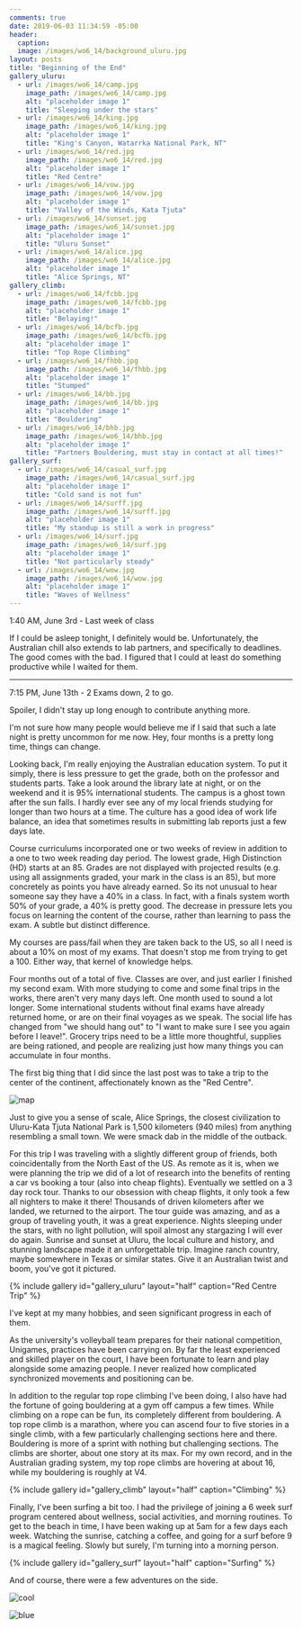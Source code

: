 ```yaml
---
comments: true
date: 2019-06-03 11:34:59 -05:00
header: 
  caption: 
  image: /images/wo6_14/background_uluru.jpg
layout: posts
title: "Beginning of the End"
gallery_uluru:
  - url: /images/wo6_14/camp.jpg
    image_path: /images/wo6_14/camp.jpg
    alt: "placeholder image 1"
    title: "Sleeping under the stars"
  - url: /images/wo6_14/king.jpg
    image_path: /images/wo6_14/king.jpg
    alt: "placeholder image 1"
    title: "King's Canyon, Watarrka National Park, NT"
  - url: /images/wo6_14/red.jpg
    image_path: /images/wo6_14/red.jpg
    alt: "placeholder image 1"
    title: "Red Centre"
  - url: /images/wo6_14/vow.jpg
    image_path: /images/wo6_14/vow.jpg
    alt: "placeholder image 1"
    title: "Valley of the Winds, Kata Tjuta"
  - url: /images/wo6_14/sunset.jpg
    image_path: /images/wo6_14/sunset.jpg
    alt: "placeholder image 1"
    title: "Uluru Sunset"
  - url: /images/wo6_14/alice.jpg
    image_path: /images/wo6_14/alice.jpg
    alt: "placeholder image 1"
    title: "Alice Springs, NT"
gallery_climb:
  - url: /images/wo6_14/fcbb.jpg
    image_path: /images/wo6_14/fcbb.jpg
    alt: "placeholder image 1"
    title: "Belaying!"
  - url: /images/wo6_14/bcfb.jpg
    image_path: /images/wo6_14/bcfb.jpg
    alt: "placeholder image 1"
    title: "Top Rope Climbing"
  - url: /images/wo6_14/fhbb.jpg
    image_path: /images/wo6_14/fhbb.jpg
    alt: "placeholder image 1"
    title: "Stumped"
  - url: /images/wo6_14/bb.jpg
    image_path: /images/wo6_14/bb.jpg
    alt: "placeholder image 1"
    title: "Bouldering"
  - url: /images/wo6_14/bhb.jpg
    image_path: /images/wo6_14/bhb.jpg
    alt: "placeholder image 1"
    title: "Partners Bouldering, must stay in contact at all times!"
gallery_surf:
  - url: /images/wo6_14/casual_surf.jpg
    image_path: /images/wo6_14/casual_surf.jpg
    alt: "placeholder image 1"
    title: "Cold sand is not fun"
  - url: /images/wo6_14/surff.jpg
    image_path: /images/wo6_14/surff.jpg
    alt: "placeholder image 1"
    title: "My standup is still a work in progress"
  - url: /images/wo6_14/surf.jpg
    image_path: /images/wo6_14/surf.jpg
    alt: "placeholder image 1"
    title: "Not particularly steady"
  - url: /images/wo6_14/wow.jpg
    image_path: /images/wo6_14/wow.jpg
    alt: "placeholder image 1"
    title: "Waves of Wellness"
---
```


1:40 AM, June 3rd - Last week of class

If I could be asleep tonight, I definitely would be. Unfortunately, the Australian chill also extends to lab partners, and specifically to deadlines. The good comes with the bad. I figured that I could at least do something productive while I waited for them.

---

7:15 PM, June 13th - 2 Exams down, 2 to go.

Spoiler, I didn't stay up long enough to contribute anything more. 

I'm not sure how many people would believe me if I said that such a late night is pretty uncommon for me now. Hey, four months is a pretty long time, things can change. 

Looking back, I'm really enjoying the Australian education system. To put it simply, there is less pressure to get the grade, both on the professor and students parts. Take a look around the library late at night, or on the weekend and it is 95% international students. The campus is a ghost town after the sun falls. I hardly ever see any of my local friends studying for longer than two hours at a time. The culture has a good idea of work life balance, an idea that sometimes results in submitting lab reports just a few days late. 

Course curriculums incorporated one or two weeks of review in addition to a one to two week reading day period. The lowest grade, High Distinction (HD) starts at an 85. Grades are not displayed with projected results (e.g. using all assignments graded, your mark in the class is an 85), but more concretely as points you have already earned. So its not unusual to hear someone say they have a 40% in a class. In fact, with a finals system worth 50% of your grade, a 40% is pretty good. The decrease in pressure lets you focus on learning the content of the course, rather than learning to pass the exam. A subtle but distinct difference. 

My courses are pass/fail when they are taken back to the US, so all I need is about a 10% on most of my exams. That doesn't stop me from trying to get a 100. Either way, that kernel of knowledge helps. 

Four months out of a total of five. Classes are over, and just earlier I finished my second exam. With more studying to come and some final trips in the works, there aren't very many days left. One month used to sound a lot longer. Some international students without final exams have already returned home, or are on their final voyages as we speak. The social life has changed from "we should hang out" to "I want to make sure I see you again before I leave!". Grocery trips need to be a little more thoughtful, supplies are being rationed, and people are realizing just how many things you can accumulate in four months. 

The first big thing that I did since the last post was to take a trip to the center of the continent, affectionately known as the "Red Centre". 

![map](/images/wo6_14/map.jpg)

Just to give you a sense of scale, Alice Springs, the closest civilization to Uluru-Kata Tjuta National Park is 1,500 kilometers (940 miles) from anything resembling a small town. We were smack dab in the middle of the outback.

For this trip I was traveling with a slightly different group of friends, both coincidentally from the North East of the US. As remote as it is, when we were planning the trip we did   of a lot of research into the benefits of renting a car vs booking a tour (also into cheap flights). Eventually we settled on a 3 day rock tour. Thanks to our obsession with cheap flights, it only took a few all nighters to make it there! Thousands of driven kilometers after we landed, we returned to the airport. The tour guide was amazing, and as a group of traveling youth, it was a great experience. Nights sleeping under the stars, with no light pollution, will spoil almost any stargazing I will ever do again. Sunrise and sunset at Uluru, the local culture and history, and stunning landscape made it an unforgettable trip. Imagine ranch country, maybe somewhere in Texas or similar states. Give it an Australian twist and boom, you've got it pictured. 

{% include gallery id="gallery_uluru" layout="half" caption="Red Centre Trip" %}

I've kept at my many hobbies, and seen significant progress in each of them.

As the university's volleyball team prepares for their national competition, Unigames, practices have been carrying on. By far the least experienced and skilled player on the court, I have been fortunate to learn and play alongside some amazing people. I never realized how complicated synchronized movements and positioning can be.

In addition to the regular top rope climbing I've been doing, I also have had the fortune of going bouldering at a gym off campus a few times. While climbing on a rope can be fun, its completely different from bouldering. A top rope climb is a marathon, where you can ascend four to five stories in a single climb, with a few particularly challenging sections here and there. Bouldering is more of a sprint with nothing but challenging sections. The climbs are shorter, about one story at its max. For my own record, and in the Australian grading system, my top rope climbs are hovering at about 16, while my bouldering is roughly at V4.

{% include gallery id="gallery_climb" layout="half" caption="Climbing" %}

Finally, I've been surfing a bit too. I had the privilege of joining a 6 week surf program centered about wellness, social activities, and morning routines. To get to the beach in time, I have been waking up at 5am for a few days each week. Watching the sunrise, catching a coffee, and going for a surf before 9 is a magical feeling.  Slowly but surely, I'm turning into a morning person.

{% include gallery id="gallery_surf" layout="half" caption="Surfing" %}



And of course, there were a few adventures on the side.

![cool](/images/wo6_14/cooler.jpg)

![blue](/images/wo6_14/blu.jpg)